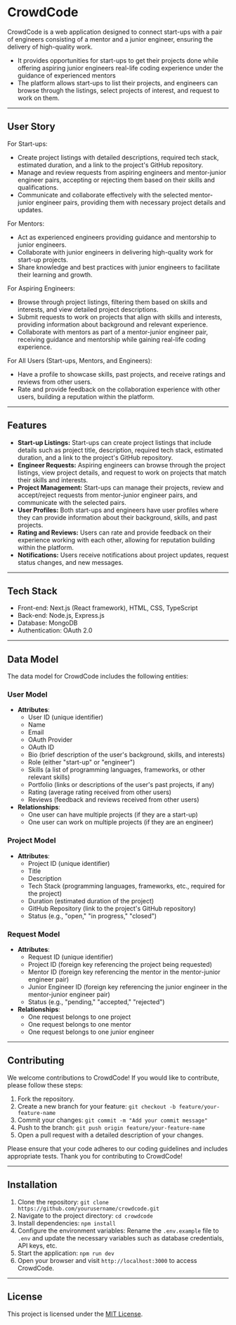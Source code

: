 # CrowdCode

CrowdCode is a web application designed to connect start-ups with a pair of engineers consisting of a mentor and a junior engineer, ensuring the delivery of high-quality work.

-   It provides opportunities for start-ups to get their projects done while offering aspiring junior engineers real-life coding experience under the guidance of experienced mentors
-   The platform allows start-ups to list their projects, and engineers can browse through the listings, select projects of interest, and request to work on them.

---

## User Story

For Start-ups:

-   Create project listings with detailed descriptions, required tech stack, estimated duration, and a link to the project's GitHub repository.
-   Manage and review requests from aspiring engineers and mentor-junior engineer pairs, accepting or rejecting them based on their skills and qualifications.
-   Communicate and collaborate effectively with the selected mentor-junior engineer pairs, providing them with necessary project details and updates.

For Mentors:

-   Act as experienced engineers providing guidance and mentorship to junior engineers.
-   Collaborate with junior engineers in delivering high-quality work for start-up projects.
-   Share knowledge and best practices with junior engineers to facilitate their learning and growth.

For Aspiring Engineers:

-   Browse through project listings, filtering them based on skills and interests, and view detailed project descriptions.
-   Submit requests to work on projects that align with skills and interests, providing information about background and relevant experience.
-   Collaborate with mentors as part of a mentor-junior engineer pair, receiving guidance and mentorship while gaining real-life coding experience.

For All Users (Start-ups, Mentors, and Engineers):

-   Have a profile to showcase skills, past projects, and receive ratings and reviews from other users.
-   Rate and provide feedback on the collaboration experience with other users, building a reputation within the platform.

---

## Features

-   **Start-up Listings:** Start-ups can create project listings that include details such as project title, description, required tech stack, estimated duration, and a link to the project's GitHub repository.
-   **Engineer Requests:** Aspiring engineers can browse through the project listings, view project details, and request to work on projects that match their skills and interests.
-   **Project Management:** Start-ups can manage their projects, review and accept/reject requests from mentor-junior engineer pairs, and communicate with the selected pairs.
-   **User Profiles:** Both start-ups and engineers have user profiles where they can provide information about their background, skills, and past projects.
-   **Rating and Reviews:** Users can rate and provide feedback on their experience working with each other, allowing for reputation building within the platform.
-   **Notifications:** Users receive notifications about project updates, request status changes, and new messages.

---

## Tech Stack

-   Front-end: Next.js (React framework), HTML, CSS, TypeScript
-   Back-end: Node.js, Express.js
-   Database: MongoDB
-   Authentication: OAuth 2.0

---

## Data Model

The data model for CrowdCode includes the following entities:

### User Model

-   **Attributes**:
    -   User ID (unique identifier)
    -   Name
    -   Email
    -   OAuth Provider
    -   OAuth ID
    -   Bio (brief description of the user's background, skills, and interests)
    -   Role (either "start-up" or "engineer")
    -   Skills (a list of programming languages, frameworks, or other relevant skills)
    -   Portfolio (links or descriptions of the user's past projects, if any)
    -   Rating (average rating received from other users)
    -   Reviews (feedback and reviews received from other users)
-   **Relationships**:
    -   One user can have multiple projects (if they are a start-up)
    -   One user can work on multiple projects (if they are an engineer)

### Project Model

-   **Attributes**:
    -   Project ID (unique identifier)
    -   Title
    -   Description
    -   Tech Stack (programming languages, frameworks, etc., required for the project)
    -   Duration (estimated duration of the project)
    -   GitHub Repository (link to the project's GitHub repository)
    -   Status (e.g., "open," "in progress," "closed")

### Request Model

-   **Attributes**:
    -   Request ID (unique identifier)
    -   Project ID (foreign key referencing the project being requested)
    -   Mentor ID (foreign key referencing the mentor in the mentor-junior engineer pair)
    -   Junior Engineer ID (foreign key referencing the junior engineer in the mentor-junior engineer pair)
    -   Status (e.g., "pending," "accepted," "rejected")
-   **Relationships**:
    -   One request belongs to one project
    -   One request belongs to one mentor
    -   One request belongs to one junior engineer

---

## Contributing

We welcome contributions to CrowdCode! If you would like to contribute, please follow these steps:

1. Fork the repository.
2. Create a new branch for your feature: `git checkout -b feature/your-feature-name`
3. Commit your changes: `git commit -m "Add your commit message"`
4. Push to the branch: `git push origin feature/your-feature-name`
5. Open a pull request with a detailed description of your changes.

Please ensure that your code adheres to our coding guidelines and includes appropriate tests. Thank you for contributing to CrowdCode!

---

## Installation

1. Clone the repository: `git clone https://github.com/yourusername/crowdcode.git`
2. Navigate to the project directory: `cd crowdcode`
3. Install dependencies: `npm install`
4. Configure the environment variables: Rename the `.env.example` file to `.env` and update the necessary variables such as database credentials, API keys, etc.
5. Start the application: `npm run dev`
6. Open your browser and visit `http://localhost:3000` to access CrowdCode.

---

## License

This project is licensed under the [MIT License](LICENSE).
